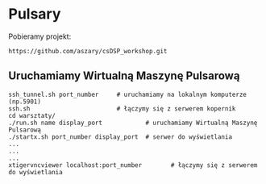 # Pulsary

Pobieramy projekt:

`https://github.com/aszary/csDSP_workshop.git`

## Uruchamiamy Wirtualną Maszynę Pulsarową

```
ssh_tunnel.sh port_number     # uruchamiamy na lokalnym komputerze (np.5901)
ssh.sh                        # łączymy się z serwerem kopernik
cd warsztaty/
./run.sh name display_port            # uruchamiamy Wirtualną Maszynę Pulsarową
./startx.sh port_number display_port  # serwer do wyświetlania
...
...
...
xtigervncviewer localhost:port_number        # łączymy się z serwerem do wyświetlania
```
